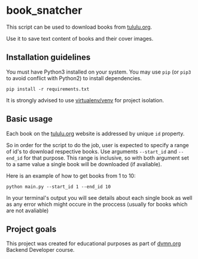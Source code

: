 # book_snatcher

This script can be used to download books from [tululu.org](https://tululu.org/).

Use it to save text content of books and their cover images.

## Installation guidelines

You must have Python3 installed on your system.
You may use `pip` (or `pip3` to avoid conflict with Python2) to install dependencies.

```
pip install -r requirements.txt
```

It is strongly advised to use [virtualenv/venv](https://docs.python.org/3/library/venv.html) for project isolation.

## Basic usage

Each book on the [tululu.org](https://tululu.org/) website is addressed by unique `id` property.

So in order for the script to do the job, user is expected to specify a range of id's to download respective books. Use arguments `--start_id` and `--end_id` for that purpose. This range is inclusive, so with both argument set to a same value a single book will be downloaded (if avaliable).

Here is an example of how to get books from 1 to 10:

```
python main.py --start_id 1 --end_id 10
```

In your terminal's output you will see details about each single book as well as any error which might occure in the proccess (usually for books which are not avaliable)

## Project goals

This project was created for educational purposes as part of [dvmn.org](https://dvmn.org/) Backend Developer course.